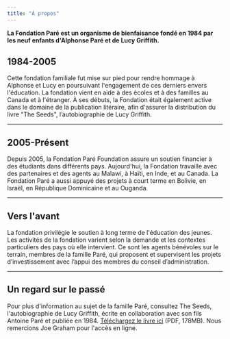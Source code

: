 ```yaml
---
title: "À propos"
---
```


**La Fondation Paré est un organisme de bienfaisance fondé en 1984 par les neuf enfants d'Alphonse Paré et de Lucy Griffith.**

## 1984-2005

Cette fondation familiale fut mise sur pied pour rendre hommage à Alphonse et Lucy en poursuivant l'engagement de ces derniers envers l'éducation. La fondation vient en aide à des écoles et à des familles au Canada et à l'étranger. À ses débuts, la Fondation était également active dans le domaine de la publication litéraire, afin d'assurer la distribution du livre "The Seeds", l’autobiographie de Lucy Griffith.

---

## 2005-Présent

Depuis 2005, la Fondation Paré Foundation assure un soutien financier à des étudiants dans différents pays. Aujourd'hui, la Fondation travaille avec des partenaires et des agents au Malawi, à Haïti, en Inde, et au Canada. La Fondation Paré a aussi appuyé des projets à court terme en
Bolivie, en Israël, en République Dominicaine et au Ouganda.

---

## Vers l'avant

La fondation privilégie le soutien à long terme de l'éducation des jeunes. Les activités de la fondation varient selon la demande et les contextes particuliers des pays où elle intervient. Ce sont les agents bénévoles sur le terrain, membres de la famille Paré, qui proposent et supervisent les projets d’investissement avec l’appui des membres du conseil d’administration.

---

## Un regard sur le passé

Pour plus d'information au sujet de la famille Paré, consultez The Seeds, l'autobiographie de Lucy Griffith, écrite en collaboration avec son fils Antoine Paré et publiée en 1984. [Téléchargez le livre ici](https://www.ballyhoo.ca/lucy-pareacute-the-seeds.html) (PDF, 178MB). Nous remercions Joe Graham pour l'accès en ligne.
